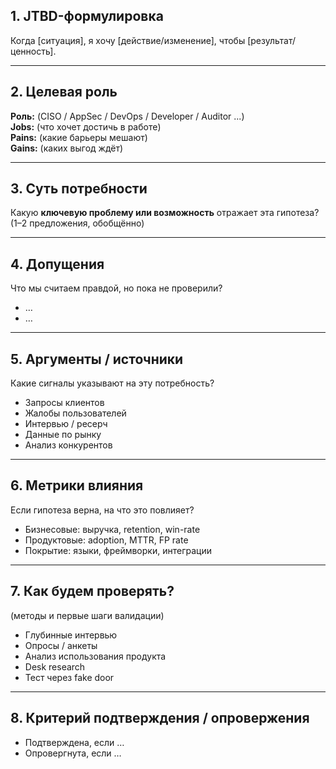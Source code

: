 
## 1. JTBD-формулировка
Когда [ситуация], я хочу [действие/изменение], чтобы [результат/ценность].

---

## 2. Целевая роль
**Роль:** (CISO / AppSec / DevOps / Developer / Auditor ...)  
**Jobs:** (что хочет достичь в работе)  
**Pains:** (какие барьеры мешают)  
**Gains:** (каких выгод ждёт)  

---

## 3. Суть потребности
Какую **ключевую проблему или возможность** отражает эта гипотеза?  
(1–2 предложения, обобщённо)

---

## 4. Допущения
Что мы считаем правдой, но пока не проверили?  
- …  
- …  

---

## 5. Аргументы / источники
Какие сигналы указывают на эту потребность?  
- Запросы клиентов  
- Жалобы пользователей  
- Интервью / ресерч  
- Данные по рынку  
- Анализ конкурентов  

---

## 6. Метрики влияния
Если гипотеза верна, на что это повлияет?  
- Бизнесовые: выручка, retention, win-rate  
- Продуктовые: adoption, MTTR, FP rate  
- Покрытие: языки, фреймворки, интеграции  

---

## 7. Как будем проверять?
(методы и первые шаги валидации)  
- Глубинные интервью  
- Опросы / анкеты  
- Анализ использования продукта  
- Desk research  
- Тест через fake door

---

## 8. Критерий подтверждения / опровержения
- Подтверждена, если …  
- Опровергнута, если …
